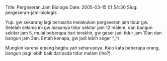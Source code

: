 Title: Pergeseran Jam Biologis
Date: 2005-03-15 01:54:30
Slug: pergeseran-jam-biologis

Yup. gw sekarang lagi berusaha melakukan pergeseran jam tidur gw. Setelah selama ini gw biasanya tidur sekitar jam 12 malem, dan bangun sekitar jam 5, mulai beberapa hari terakhir, gw geser jadi tidur jam 10an dan bangun jam 3an. Entah kenapa, gw jadi lebih seger ^_^/

Mungkin karena emang begitu yah seharusnya. Kalo kata beberapa orang, bangun pagi lebih baik daripada tidur malam (lho?).